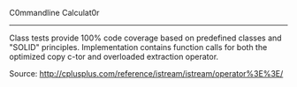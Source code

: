 C0mmandline Calculat0r
________________________


Class tests provide 100% code coverage based on predefined classes and "SOLID" principles.
Implementation contains function calls for both the optimized copy c-tor and overloaded extraction operator.

Source: 
http://cplusplus.com/reference/istream/istream/operator%3E%3E/
